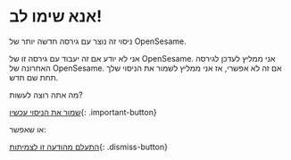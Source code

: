# אנא שימו לב!

ניסוי זה נוצר עם גירסה חדשה יותר של OpenSesame.

אני לא יודע אם זה יעבוד עם גירסה זו של OpenSesame. אני ממליץ לעדכן לגירסה האחרונה של OpenSesame. אם זה לא אפשרי, אז אני ממליץ לשמור את הניסוי שלך תחת שם חדש.

מה אתה רוצה לעשות?

[שמור את הניסוי עכשיו](opensesame://action.save){: .important-button} <br />

או שאפשר:

[התעלם מהודעה זו לצמיתות](opensesame://event.os4n_dismiss_old_experiment){: .dismiss-button}